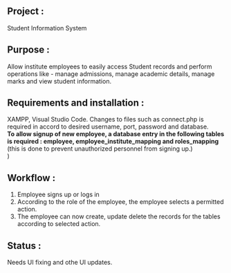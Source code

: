 <h2>Project : </h2>Student Information System<br>
<h2>Purpose : </h2> Allow institute employees to easily access Student records and perform operations like - manage admissions, manage academic details, manage marks and view student information.<br>
<h2>Requirements and installation :</h2> XAMPP, Visual Studio Code. Changes to files such as connect.php is required in accord to desired username, port, password and database.<br> 
      <b>To allow signup of new employee, a database entry in the following tables is required : employee, employee_institute_mapping and roles_mapping</b> (this is done to prevent unauthorized personnel from signing up.)<br>)
<h2>Workflow :</h2>
       <ol>
  <li>Employee signs up or logs in</li>
  <li>According to the role of the employee, the employee selects a permitted action.</li>
  <li>The employee can now create, update delete the records for the tables according to selected action.</li>
</ol>
<h2> Status :</h2>
Needs UI fixing and othe UI updates.
